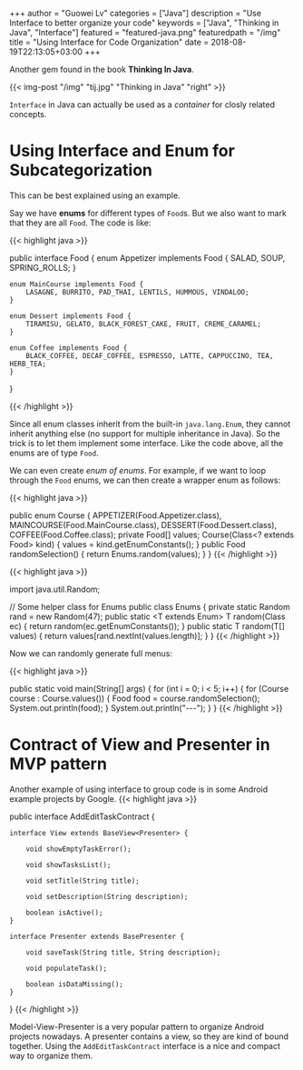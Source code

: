+++
author = "Guowei Lv"
categories = ["Java"]
description = "Use Interface to better organize your code"
keywords = ["Java", "Thinking in Java", "Interface"]
featured = "featured-java.png"
featuredpath = "/img"
title = "Using Interface for Code Organization"
date = 2018-08-19T22:13:05+03:00
+++

Another gem found in the book **Thinking In Java**.

{{< img-post "/img" "tij.jpg" "Thinking in Java" "right" >}}

`Interface` in Java can actually be used as a *container* for closly related concepts.

# Using Interface and Enum for Subcategorization

This can be best explained using an example.

Say we have **enums** for different types of `Food`s. But we also want to mark that they are all `Food`. The code is like:

{{< highlight java >}}

public interface Food {
    enum Appetizer implements Food {
        SALAD, SOUP, SPRING_ROLLS;
    }

    enum MainCourse implements Food {
        LASAGNE, BURRITO, PAD_THAI, LENTILS, HUMMOUS, VINDALOO;
    }

    enum Dessert implements Food {
        TIRAMISU, GELATO, BLACK_FOREST_CAKE, FRUIT, CREME_CARAMEL;
    }

    enum Coffee implements Food {
        BLACK_COFFEE, DECAF_COFFEE, ESPRESSO, LATTE, CAPPUCCINO, TEA, HERB_TEA;
    }
}

{{< /highlight >}}

Since all enum classes inherit from the built-in `java.lang.Enum`, they cannot inherit anything else (no support for multiple inheritance in Java). So the trick is to let them implement some interface. Like the code above, all the enums are of type `Food`.

We can even create *enum of enums*. For example, if we want to loop through the `Food` enums, we can then create a wrapper enum as follows:

{{< highlight java >}}

public enum Course {
    APPETIZER(Food.Appetizer.class),
    MAINCOURSE(Food.MainCourse.class),
    DESSERT(Food.Dessert.class),
    COFFEE(Food.Coffee.class);
    private Food[] values;
    Course(Class<? extends Food> kind) {
        values = kind.getEnumConstants();
    }
    public Food randomSelection() {
        return Enums.random(values);
    }
}
{{< /highlight >}}


{{< highlight java >}}

import java.util.Random;

// Some helper class for Enums
public class Enums {
    private static Random rand = new Random(47);
    public static <T extends Enum<T>> T random(Class<T> ec) {
        return random(ec.getEnumConstants());
    }
    public static <T> T random(T[] values) {
        return values[rand.nextInt(values.length)];
    }
}
{{< /highlight >}}

Now we can randomly generate full menus:

{{< highlight java >}}

public static void main(String[] args) {
    for (int i = 0; i < 5; i++) {
        for (Course course : Course.values()) {
            Food food = course.randomSelection();
            System.out.println(food);
        }
        System.out.println("---");
    }
}
{{< /highlight >}}
    
# Contract of View and Presenter in MVP pattern

Another example of using interface to group code is in some Android example projects by Google.
{{< highlight java >}}

public interface AddEditTaskContract {

    interface View extends BaseView<Presenter> {

        void showEmptyTaskError();

        void showTasksList();

        void setTitle(String title);

        void setDescription(String description);

        boolean isActive();
    }

    interface Presenter extends BasePresenter {

        void saveTask(String title, String description);

        void populateTask();

        boolean isDataMissing();
    }
}
{{< /highlight >}}

Model-View-Presenter is a very popular pattern to organize Android projects nowadays. A presenter contains a view, so they are kind of bound together. Using the `AddEditTaskContract` interface is a nice and compact way to organize them.
